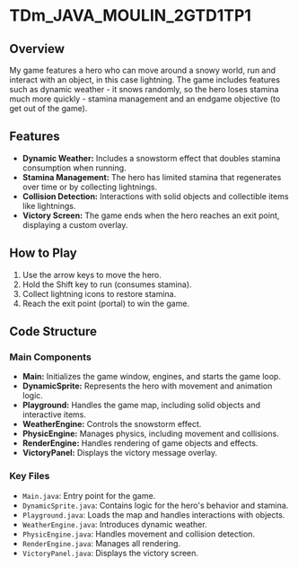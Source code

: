 ﻿# TDm_JAVA_MOULIN_2GTD1TP1

## Overview
My game features a hero who can move around a snowy world, run and interact with an object, in this case lightning. The game includes features such as dynamic weather - it snows randomly, so the hero loses stamina much more quickly - stamina management and an endgame objective (to get out of the game).

## Features
- **Dynamic Weather:** Includes a snowstorm effect that doubles stamina consumption when running.
- **Stamina Management:** The hero has limited stamina that regenerates over time or by collecting lightnings.
- **Collision Detection:** Interactions with solid objects and collectible items like lightnings.
- **Victory Screen:** The game ends when the hero reaches an exit point, displaying a custom overlay.

## How to Play
1. Use the arrow keys to move the hero.
2. Hold the Shift key to run (consumes stamina).
3. Collect lightning icons to restore stamina.
4. Reach the exit point (portal) to win the game.

## Code Structure
### Main Components
- **Main:** Initializes the game window, engines, and starts the game loop.
- **DynamicSprite:** Represents the hero with movement and animation logic.
- **Playground:** Handles the game map, including solid objects and interactive items.
- **WeatherEngine:** Controls the snowstorm effect.
- **PhysicEngine:** Manages physics, including movement and collisions.
- **RenderEngine:** Handles rendering of game objects and effects.
- **VictoryPanel:** Displays the victory message overlay.

### Key Files
- `Main.java`: Entry point for the game.
- `DynamicSprite.java`: Contains logic for the hero's behavior and stamina.
- `Playground.java`: Loads the map and handles interactions with objects.
- `WeatherEngine.java`: Introduces dynamic weather.
- `PhysicEngine.java`: Handles movement and collision detection.
- `RenderEngine.java`: Manages all rendering.
- `VictoryPanel.java`: Displays the victory screen.

